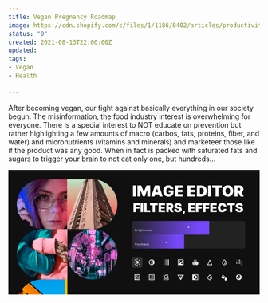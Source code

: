 ```yaml
---
title: Vegan Pregnancy Roadmap
image: https://cdn.shopify.com/s/files/1/1186/0402/articles/productivity-focus_1000x.jpg?v=1613498970
status: "0"
created: 2021-08-13T22:00:00Z
updated: 
tags:
- Vegan
- Health

---
```

After becoming vegan, our fight against basically everything in our society begun. The misinformation, the food industry interest is overwhelming for everyone. There is a special interest to NOT educate on prevention but rather highlighting a few amounts of macro (carbos, fats, proteins, fiber, and water) and micronutrients (vitamins and minerals) and marketeer those like if the product was any good. When in fact is packed with saturated fats and sugars to trigger your brain to not eat only one, but hundreds...

![](/uploads/screenshot-2021-08-14-at-12-58-06.png)